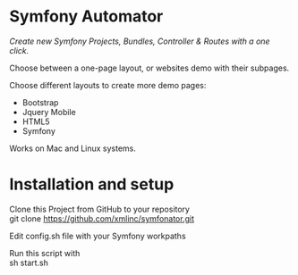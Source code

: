 # Symfony Automator

*Create new Symfony Projects, Bundles, Controller & Routes with a one click.*

Choose between a one-page layout, or websites demo with their subpages.

Choose different layouts to create more demo pages:

- Bootstrap	
- Jquery Mobile	
- HTML5	
- Symfony	

Works on Mac and Linux systems.


# Installation and setup

Clone this Project from GitHub to your repository		
	git clone https://github.com/xmlinc/symfonator.git		

Edit config.sh file with your Symfony workpaths

Run this script with		
	sh start.sh		


